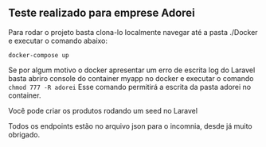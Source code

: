 ## Teste realizado para emprese Adorei

Para rodar o projeto basta clona-lo localmente navegar até a pasta
./Docker e executar o comando abaixo: 

`docker-compose up`

Se por algum motivo o docker apresentar um erro de escrita log do Laravel basta abriro console do container myapp no docker e executar o comando 
`chmod 777 -R adorei`
Esse comando permitirá a escrita da pasta adorei no container. 

Você pode criar os produtos rodando um seed no Laravel

Todos os endpoints estão no arquivo json para o incomnia, desde já muito obrigado. 